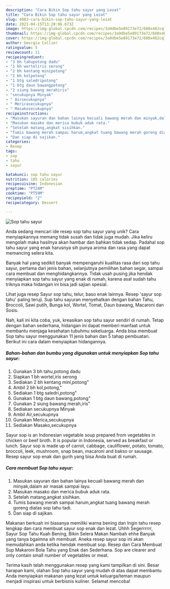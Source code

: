 ```yaml
---
description: "Cara Bikin Sop tahu sayur yang Lezat"
title: "Cara Bikin Sop tahu sayur yang Lezat"
slug: 4083-cara-bikin-sop-tahu-sayur-yang-lezat
date: 2021-04-15T13:20:06.673Z
image: https://img-global.cpcdn.com/recipes/3a9dbe5e89173e72/680x482cq70/sop-tahu-sayur-foto-resep-utama.jpg
thumbnail: https://img-global.cpcdn.com/recipes/3a9dbe5e89173e72/680x482cq70/sop-tahu-sayur-foto-resep-utama.jpg
cover: https://img-global.cpcdn.com/recipes/3a9dbe5e89173e72/680x482cq70/sop-tahu-sayur-foto-resep-utama.jpg
author: Georgia Collier
ratingvalue: 5
reviewcount: 11
recipeingredient:
- "3 bh tahupotong dadu"
- "1 bh worteliris serong"
- "2 bh kentang minipotong"
- "2 bh kolpotong"
- "1 btg saledripotong"
- "1 btg daun bawangpotong"
- "2 siung bawang merahiris"
- "secukupnya Minyak"
- " Airsecukupnya"
- " Mericasecukupnya"
- " Masakosecukupnya"
recipeinstructions:
- "Masukan sayuran dan bahan lainya kecuali bawang merah dan minyak,dalam air masak sampai layu."
- "Masukan masako dan merica bubuk aduk rata."
- "Setelah matang,angkat sisihkan."
- "Tumis bawang merah sampai harum,angkat tuang bawang merah goreng diatas sop tahu tadi."
- "Dan siap di sajikan."
categories:
- Resep
tags:
- sop
- tahu
- sayur

katakunci: sop tahu sayur 
nutrition: 185 calories
recipecuisine: Indonesian
preptime: "PT24M"
cooktime: "PT59M"
recipeyield: "2"
recipecategory: Dessert

---
```



![Sop tahu sayur](https://img-global.cpcdn.com/recipes/3a9dbe5e89173e72/680x482cq70/sop-tahu-sayur-foto-resep-utama.jpg)

Anda sedang mencari ide resep sop tahu sayur yang unik? Cara menyiapkannya memang tidak susah dan tidak juga mudah. Jika keliru mengolah maka hasilnya akan hambar dan bahkan tidak sedap. Padahal sop tahu sayur yang enak harusnya sih punya aroma dan rasa yang dapat memancing selera kita.

Banyak hal yang sedikit banyak mempengaruhi kualitas rasa dari sop tahu sayur, pertama dari jenis bahan, selanjutnya pemilihan bahan segar, sampai cara membuat dan menghidangkannya. Tidak usah pusing jika hendak menyiapkan sop tahu sayur yang enak di rumah, karena asal sudah tahu triknya maka hidangan ini bisa jadi sajian spesial.

Lihat juga resep Sayur sop tahu, telur, baso enak lainnya. Resep &#39;sayur sop tahu&#39; paling teruji. Sup tahu sayuran menyehatkan dengan bahan Tahu, Broccoli, Sawi putih, Bunga kol, Wortel, Tomat, Daun bawang, Macaroni dan Sosis.


Nah, kali ini kita coba, yuk, kreasikan sop tahu sayur sendiri di rumah. Tetap dengan bahan sederhana, hidangan ini dapat memberi manfaat untuk membantu menjaga kesehatan tubuhmu sekeluarga. Anda bisa membuat Sop tahu sayur menggunakan 11 jenis bahan dan 5 tahap pembuatan. Berikut ini cara dalam menyiapkan hidangannya.

<!--inarticleads1-->

##### Bahan-bahan dan bumbu yang digunakan untuk menyiapkan Sop tahu sayur:

1. Gunakan 3 bh tahu,potong dadu
1. Siapkan 1 bh wortel,iris serong
1. Sediakan 2 bh kentang mini,potong&#34;
1. Ambil 2 bh kol,potong,&#34;
1. Sediakan 1 btg saledri,potong&#34;
1. Gunakan 1 btg daun bawang,potong&#34;
1. Gunakan 2 siung bawang merah,iris&#34;
1. Sediakan secukupnya Minyak
1. Ambil  Air,secukupnya
1. Gunakan  Merica,secukupnya
1. Sediakan  Masako,secukupnya


Sayur sop is an Indonesian vegetable soup prepared from vegetables in chicken or beef broth. It is popular in Indonesia, served as breakfast or lunch. Sayur sop is made up of carrot, cabbage, cauliflower, potato, tomato, broccoli, leek, mushroom, snap bean, macaroni and bakso or sausage. Resep sayur sop enak dan gurih yang bisa Anda buat di rumah. 

<!--inarticleads2-->

##### Cara membuat Sop tahu sayur:

1. Masukan sayuran dan bahan lainya kecuali bawang merah dan minyak,dalam air masak sampai layu.
1. Masukan masako dan merica bubuk aduk rata.
1. Setelah matang,angkat sisihkan.
1. Tumis bawang merah sampai harum,angkat tuang bawang merah goreng diatas sop tahu tadi.
1. Dan siap di sajikan.


Makanan berkuah ini biasanya memiliki warna bening dan Ingin tahu resep lengkap dan cara membuat sayur sop enak dan lezat. Uhhh Segerrrrrr, Sayur Sop Tahu Kuah Bening, Bikin Selera Makan Nambah ehhe Banyak yang tanya bgaimna sih membuat. Aneka resep sayur sop ini akan memudahkan anda ketika hendak membuat sop. Resep dan Cara Membuat Sup Makaroni Bola Tahu yang Enak dan Sederhana. Sop are clearer and only contain small number of vegetables or meat. 

Terima kasih telah menggunakan resep yang kami tampilkan di sini. Besar harapan kami, olahan Sop tahu sayur yang mudah di atas dapat membantu Anda menyiapkan makanan yang lezat untuk keluarga/teman maupun menjadi inspirasi untuk berbisnis kuliner. Selamat mencoba!
